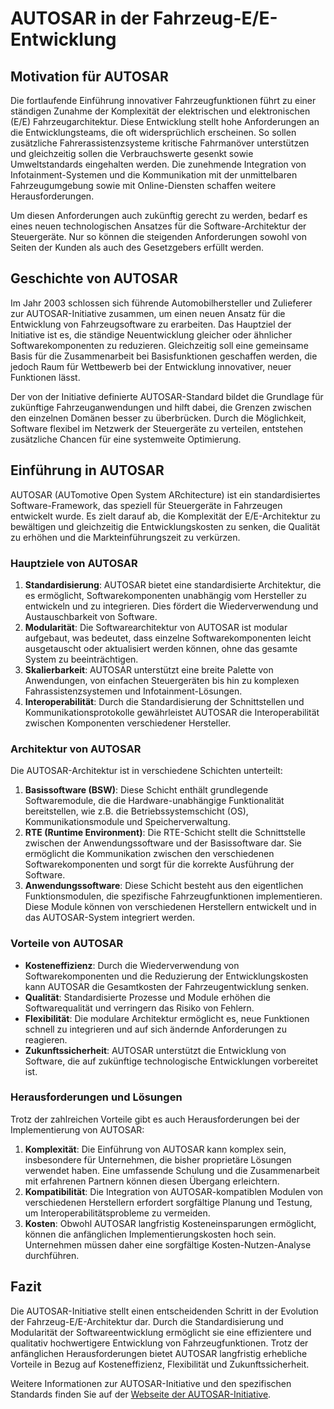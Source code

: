 # AUTOSAR in der Fahrzeug-E/E-Entwicklung

## Motivation für AUTOSAR

Die fortlaufende Einführung innovativer Fahrzeugfunktionen führt zu einer ständigen Zunahme der Komplexität der elektrischen und elektronischen (E/E) Fahrzeugarchitektur. Diese Entwicklung stellt hohe Anforderungen an die Entwicklungsteams, die oft widersprüchlich erscheinen. So sollen zusätzliche Fahrerassistenzsysteme kritische Fahrmanöver unterstützen und gleichzeitig sollen die Verbrauchswerte gesenkt sowie Umweltstandards eingehalten werden. Die zunehmende Integration von Infotainment-Systemen und die Kommunikation mit der unmittelbaren Fahrzeugumgebung sowie mit Online-Diensten schaffen weitere Herausforderungen.

Um diesen Anforderungen auch zukünftig gerecht zu werden, bedarf es eines neuen technologischen Ansatzes für die Software-Architektur der Steuergeräte. Nur so können die steigenden Anforderungen sowohl von Seiten der Kunden als auch des Gesetzgebers erfüllt werden.

## Geschichte von AUTOSAR

Im Jahr 2003 schlossen sich führende Automobilhersteller und Zulieferer zur AUTOSAR-Initiative zusammen, um einen neuen Ansatz für die Entwicklung von Fahrzeugsoftware zu erarbeiten. Das Hauptziel der Initiative ist es, die ständige Neuentwicklung gleicher oder ähnlicher Softwarekomponenten zu reduzieren. Gleichzeitig soll eine gemeinsame Basis für die Zusammenarbeit bei Basisfunktionen geschaffen werden, die jedoch Raum für Wettbewerb bei der Entwicklung innovativer, neuer Funktionen lässt.

Der von der Initiative definierte AUTOSAR-Standard bildet die Grundlage für zukünftige Fahrzeuganwendungen und hilft dabei, die Grenzen zwischen den einzelnen Domänen besser zu überbrücken. Durch die Möglichkeit, Software flexibel im Netzwerk der Steuergeräte zu verteilen, entstehen zusätzliche Chancen für eine systemweite Optimierung.

## Einführung in AUTOSAR

AUTOSAR (AUTomotive Open System ARchitecture) ist ein standardisiertes Software-Framework, das speziell für Steuergeräte in Fahrzeugen entwickelt wurde. Es zielt darauf ab, die Komplexität der E/E-Architektur zu bewältigen und gleichzeitig die Entwicklungskosten zu senken, die Qualität zu erhöhen und die Markteinführungszeit zu verkürzen.

### Hauptziele von AUTOSAR

1. **Standardisierung**: AUTOSAR bietet eine standardisierte Architektur, die es ermöglicht, Softwarekomponenten unabhängig vom Hersteller zu entwickeln und zu integrieren. Dies fördert die Wiederverwendung und Austauschbarkeit von Software.
2. **Modularität**: Die Softwarearchitektur von AUTOSAR ist modular aufgebaut, was bedeutet, dass einzelne Softwarekomponenten leicht ausgetauscht oder aktualisiert werden können, ohne das gesamte System zu beeinträchtigen.
3. **Skalierbarkeit**: AUTOSAR unterstützt eine breite Palette von Anwendungen, von einfachen Steuergeräten bis hin zu komplexen Fahrassistenzsystemen und Infotainment-Lösungen.
4. **Interoperabilität**: Durch die Standardisierung der Schnittstellen und Kommunikationsprotokolle gewährleistet AUTOSAR die Interoperabilität zwischen Komponenten verschiedener Hersteller.

### Architektur von AUTOSAR

Die AUTOSAR-Architektur ist in verschiedene Schichten unterteilt:

1. **Basissoftware (BSW)**: Diese Schicht enthält grundlegende Softwaremodule, die die Hardware-unabhängige Funktionalität bereitstellen, wie z.B. die Betriebssystemschicht (OS), Kommunikationsmodule und Speicherverwaltung.
2. **RTE (Runtime Environment)**: Die RTE-Schicht stellt die Schnittstelle zwischen der Anwendungssoftware und der Basissoftware dar. Sie ermöglicht die Kommunikation zwischen den verschiedenen Softwarekomponenten und sorgt für die korrekte Ausführung der Software.
3. **Anwendungssoftware**: Diese Schicht besteht aus den eigentlichen Funktionsmodulen, die spezifische Fahrzeugfunktionen implementieren. Diese Module können von verschiedenen Herstellern entwickelt und in das AUTOSAR-System integriert werden.

### Vorteile von AUTOSAR

- **Kosteneffizienz**: Durch die Wiederverwendung von Softwarekomponenten und die Reduzierung der Entwicklungskosten kann AUTOSAR die Gesamtkosten der Fahrzeugentwicklung senken.
- **Qualität**: Standardisierte Prozesse und Module erhöhen die Softwarequalität und verringern das Risiko von Fehlern.
- **Flexibilität**: Die modulare Architektur ermöglicht es, neue Funktionen schnell zu integrieren und auf sich ändernde Anforderungen zu reagieren.
- **Zukunftssicherheit**: AUTOSAR unterstützt die Entwicklung von Software, die auf zukünftige technologische Entwicklungen vorbereitet ist.

### Herausforderungen und Lösungen

Trotz der zahlreichen Vorteile gibt es auch Herausforderungen bei der Implementierung von AUTOSAR:

1. **Komplexität**: Die Einführung von AUTOSAR kann komplex sein, insbesondere für Unternehmen, die bisher proprietäre Lösungen verwendet haben. Eine umfassende Schulung und die Zusammenarbeit mit erfahrenen Partnern können diesen Übergang erleichtern.
2. **Kompatibilität**: Die Integration von AUTOSAR-kompatiblen Modulen von verschiedenen Herstellern erfordert sorgfältige Planung und Testung, um Interoperabilitätsprobleme zu vermeiden.
3. **Kosten**: Obwohl AUTOSAR langfristig Kosteneinsparungen ermöglicht, können die anfänglichen Implementierungskosten hoch sein. Unternehmen müssen daher eine sorgfältige Kosten-Nutzen-Analyse durchführen.

## Fazit

Die AUTOSAR-Initiative stellt einen entscheidenden Schritt in der Evolution der Fahrzeug-E/E-Architektur dar. Durch die Standardisierung und Modularität der Softwareentwicklung ermöglicht sie eine effizientere und qualitativ hochwertigere Entwicklung von Fahrzeugfunktionen. Trotz der anfänglichen Herausforderungen bietet AUTOSAR langfristig erhebliche Vorteile in Bezug auf Kosteneffizienz, Flexibilität und Zukunftssicherheit.

Weitere Informationen zur AUTOSAR-Initiative und den spezifischen Standards finden Sie auf der [Webseite der AUTOSAR-Initiative](https://www.autosar.org).
